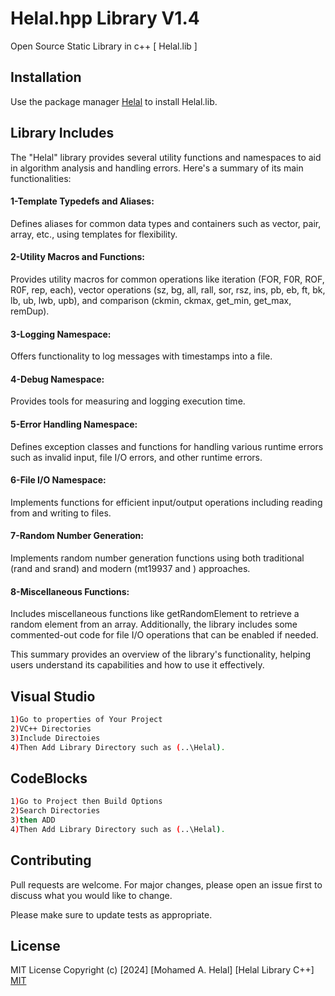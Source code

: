 # Helal.hpp Library V1.4
Open Source Static Library in c++  [ Helal.lib  ]
## Installation

Use the package manager [Helal](https://github.com/maq77/Helal_hpp_Library) to install Helal.lib.

## Library Includes
The "Helal" library provides several utility functions and namespaces to aid in algorithm analysis and handling errors. Here's a summary of its main functionalities:

#### 1-Template Typedefs and Aliases:

Defines aliases for common data types and containers such as vector, pair, array, etc., using templates for flexibility.
#### 2-Utility Macros and Functions:

Provides utility macros for common operations like iteration (FOR, F0R, ROF, R0F, rep, each), vector operations (sz, bg, all, rall, sor, rsz, ins, pb, eb, ft, bk, lb, ub, lwb, upb), and comparison (ckmin, ckmax, get_min, get_max, remDup).
#### 3-Logging Namespace:

Offers functionality to log messages with timestamps into a file.
#### 4-Debug Namespace:

Provides tools for measuring and logging execution time.
#### 5-Error Handling Namespace:

Defines exception classes and functions for handling various runtime errors such as invalid input, file I/O errors, and other runtime errors.
#### 6-File I/O Namespace:

Implements functions for efficient input/output operations including reading from and writing to files.
#### 7-Random Number Generation:

Implements random number generation functions using both traditional (rand and srand) and modern (mt19937 and <random>) approaches.
#### 8-Miscellaneous Functions:

Includes miscellaneous functions like getRandomElement to retrieve a random element from an array.
Additionally, the library includes some commented-out code for file I/O operations that can be enabled if needed.

This summary provides an overview of the library's functionality, helping users understand its capabilities and how to use it effectively.

## Visual Studio
```bash
1)Go to properties of Your Project
2)VC++ Directories
3)Include Directoies
4)Then Add Library Directory such as (..\Helal).
```
## CodeBlocks
```bash
1)Go to Project then Build Options
2)Search Directories
3)then ADD
4)Then Add Library Directory such as (..\Helal).
```

## Contributing

Pull requests are welcome. For major changes, please open an issue first
to discuss what you would like to change.

Please make sure to update tests as appropriate.

## License
MIT License
Copyright (c) [2024] [Mohamed A. Helal] [Helal Library C++]
[MIT](https://choosealicense.com/licenses/mit/)
